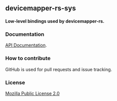## devicemapper-rs-sys

#### Low-level bindings used by devicemapper-rs.

### Documentation

[API Documentation](https://docs.rs/devicemapper).

### How to contribute

GitHub is used for pull requests and issue tracking.

### License

[Mozilla Public License 2.0](https://www.mozilla.org/MPL/2.0/FAQ.html)

